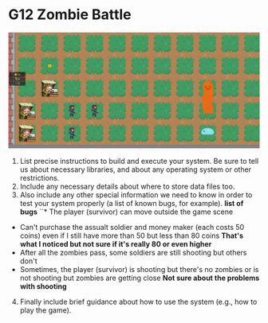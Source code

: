 # G12 Zombie Battle
![alt text](https://github.com/bryan-wu/ZombieBattleUnity/blob/master/sample.PNG "In-game capture")

1. List precise instructions to build and execute your system. Be sure to tell us about necessary libraries, and about any operating system or other restrictions.
2. Include any necessary details about where to store data files too.
3. Also include any other special information we need to know in order to test your system properly (a list of known bugs, for example).
**list of bugs**
``* The player (survivor) can move outside the game scene
* Can't purchase the assualt soldier and money maker (each costs 50 coins) even if I still have more than 50 but less than 80 coins **That's what I noticed but not sure if it's really 80 or even higher**
* After all the zombies pass, some soldiers are still shooting but others don't
* Sometimes, the player (survivor) is shooting but there's no zombies or is not shooting but zombies are getting close **Not sure about the problems with shooting**
4. Finally include brief guidance about how to use the system (e.g., how to play the game).
